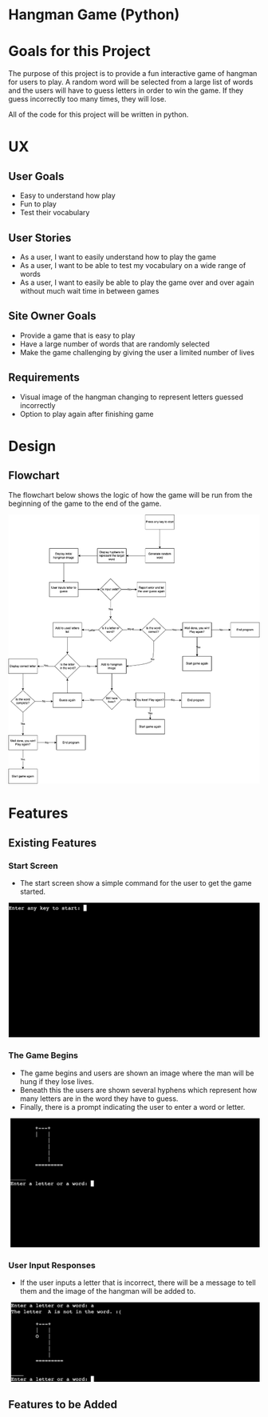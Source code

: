 # Hangman Game (Python)

# Goals for this Project

The purpose of this project is to provide a fun interactive game of hangman for users to play. A random word will be selected from a large list of words and the users will have to guess letters in order to win the game. If they guess incorrectly too many times, they will lose.

All of the code for this project will be written in python.

# UX

## User Goals
* Easy to understand how play
* Fun to play
* Test their vocabulary

## User Stories
* As a user, I want to easily understand how to play the game
* As a user, I want to be able to test my vocabulary on a wide range of words
* As a user, I want to easily be able to play the game over and over again without much wait time in between games

## Site Owner Goals
* Provide a game that is easy to play
* Have a large number of words that are randomly selected
* Make the game challenging by giving the user a limited number of lives

## Requirements
* Visual image of the hangman changing to represent letters guessed incorrectly
* Option to play again after finishing game

# Design

## Flowchart
The flowchart below shows the logic of how the game will be run from the beginning of the game to the end of the game.

<img src="/docs/flowchart.png">

# Features

## Existing Features

### Start Screen
* The start screen show a simple command for the user to get the game started.

<img src="/docs/start.png">

### The Game Begins
* The game begins and users are shown an image where the man will be hung if they lose lives.
* Beneath this the users are shown several hyphens which represent how many letters are in the word they have to guess.
* Finally, there is a prompt indicating the user to enter a word or letter.

<img src="/docs/user-enter.png">

### User Input Responses
* If the user inputs a letter that is incorrect, there will be a message to tell them and the image of the hangman will be added to.

<img src="/docs/letter-not-in-word.png">



## Features to be Added